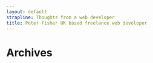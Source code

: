 ```yaml
---
layout: default
strapline: Thoughts from a web developer
title: Peter Fisher UK based freelance web developer
---
```


# Archives



